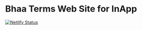 # Bhaa Terms Web Site for InApp

[![Netlify Status](https://api.netlify.com/api/v1/badges/0e052c43-252a-416c-bebd-3c25ab756fe7/deploy-status)](https://app.netlify.com/sites/quirky-fermi-7a516e/deploys)


